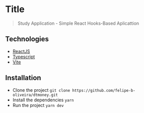 # Title
> Study Application - Simple React Hooks-Based Aplicattion

## Technologies

* [ReactJS](https://reactjs.org/)
* [Typescript](https://www.typescriptlang.org/)
* [Vite](https://vitejs.dev/)

## Installation

* Clone the project `git clone https://github.com/felipe-b-oliveira/dtmoney.git`
* Install the dependencies `yarn`
* Run the project `yarn dev`
